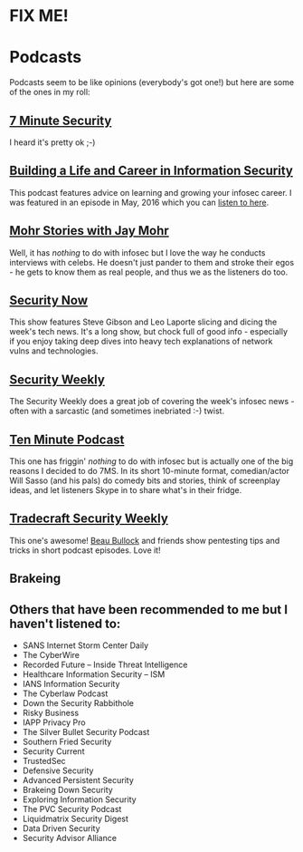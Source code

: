 # FIX ME!

# Podcasts
Podcasts seem to be like opinions (everybody's got one!) but here are some of the ones in my roll:

## [7 Minute Security](http://7ms.us)
I heard it's pretty ok ;-)

## [Building a Life and Career in Information Security](http://jayschulman.com) 
This podcast features advice on learning and growing your infosec career.  I was featured in an episode in May, 2016 which you can [listen to here](https://www.jayschulman.com/brian-johnson/).

## [Mohr Stories with Jay Mohr](http://www.jaymohr.com) 
Well, it has *nothing* to do with infosec but I love the way he conducts interviews with celebs.  He doesn't just pander to them and stroke their egos - he gets to know them as real people, and thus we as the listeners do too.

## [Security Now](https://twit.tv/sn)
This show features Steve Gibson and Leo Laporte slicing and dicing the week's tech news.  It's a long show, but chock full of good info - especially if you enjoy taking deep dives into heavy tech explanations of network vulns and technologies.

## [Security Weekly](https://securityweekly.com) 
The Security Weekly does a great job of covering the week's infosec news - often with a sarcastic (and sometimes inebriated :-) twist.

## [Ten Minute Podcast](http://tenminutepodcast.com)
This one has friggin' *nothing* to do with infosec but is actually one of the big reasons I decided to do 7MS.  In its short 10-minute format, comedian/actor Will Sasso (and his pals) do comedy bits and stories, think of screenplay ideas, and let listeners Skype in to share what's in their fridge.  

## [Tradecraft Security Weekly](https://securityweekly.com/category/tsw/)
This one's awesome!  [Beau Bullock](https://twitter.com/dafthack) and friends show pentesting tips and tricks in short podcast episodes.  Love it!

## Brakeing


## Others that have been recommended to me but I haven't listened to:

* SANS Internet Storm Center Daily
* The CyberWire
* Recorded Future – Inside Threat Intelligence
* Healthcare Information Security – ISM
* IANS Information Security
* The Cyberlaw Podcast
* Down the Security Rabbithole
* Risky Business
* IAPP Privacy Pro
* The Silver Bullet Security Podcast
* Southern Fried Security
* Security Current
* TrustedSec
* Defensive Security
* Advanced Persistent Security
* Brakeing Down Security
* Exploring Information Security
* The PVC Security Podcast
* Liquidmatrix Security Digest
* Data Driven Security
* Security Advisor Alliance
